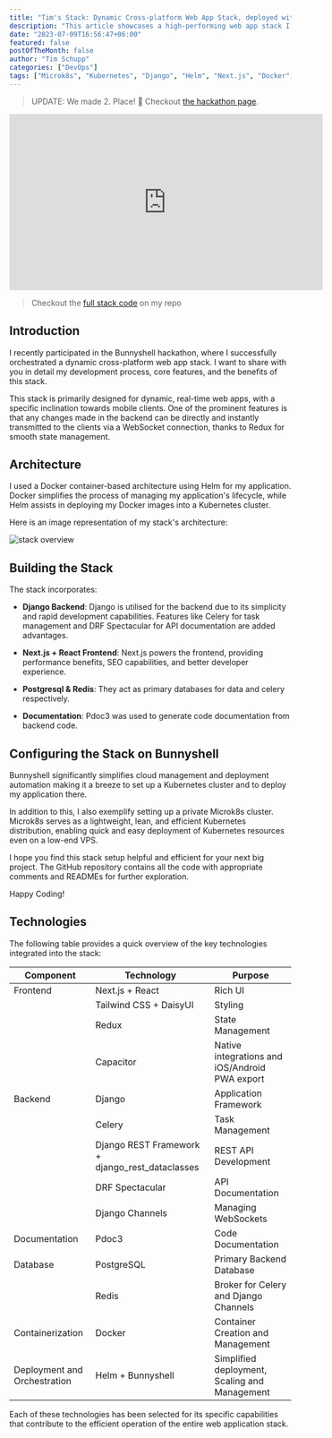 ```yaml
---
title: "Tim's Stack: Dynamic Cross-platform Web App Stack, deployed with Bunnyshell"
description: "This article showcases a high-performing web app stack I created for a recent Bunnyshell hackathon, using Docker, Kubernetes, Microk8s, Django and Next.js."
date: "2023-07-09T16:56:47+06:00"
featured: false
postOfTheMonth: false
author: "Tim Schupp"
categories: ["DevOps"]
tags: ["Microk8s", "Kubernetes", "Django", "Helm", "Next.js", "Docker", "Bunnyshell"]
---
```


> UPDATE: We made 2. Place! 🥳 Checkout [the hackathon page](https://devpost.com/software/tim-s-stack-anystack).

<iframe width="560" height="315" src="https://www.youtube.com/embed/_06vvSltvvY?si=ZMTgD9l2TFNTTa_2" title="YouTube video player" frameborder="0" allow="accelerometer; autoplay; clipboard-write; encrypted-media; gyroscope; picture-in-picture; web-share" allowfullscreen></iframe>

> Checkout the [full stack code](https://github.com/tbscode/tims-stack-anystack) on my repo

## Introduction

I recently participated in the Bunnyshell hackathon, where I successfully orchestrated a dynamic cross-platform web app stack. I want to share with you in detail my development process, core features, and the benefits of this stack.

This stack is primarily designed for dynamic, real-time web apps, with a specific inclination towards mobile clients. One of the prominent features is that any changes made in the backend can be directly and instantly transmitted to the clients via a WebSocket connection, thanks to Redux for smooth state management.

## Architecture

I used a Docker container-based architecture using Helm for my application. Docker simplifies the process of managing my application's lifecycle, while Helm assists in deploying my Docker images into a Kubernetes cluster.

Here is an image representation of my stack's architecture:

![stack overview](/static/assets/overview_graph.png)

## Building the Stack

The stack incorporates:

- **Django Backend**: Django is utilised for the backend due to its simplicity and rapid development capabilities. Features like Celery for task management and DRF Spectacular for API documentation are added advantages.

- **Next.js + React Frontend**: Next.js powers the frontend, providing performance benefits, SEO capabilities, and better developer experience.

- **Postgresql & Redis**: They act as primary databases for data and celery respectively.

- **Documentation**: Pdoc3 was used to generate code documentation from backend code.

## Configuring the Stack on Bunnyshell

Bunnyshell significantly simplifies cloud management and deployment automation making it a breeze to set up a Kubernetes cluster and to deploy my application there.

In addition to this, I also exemplify setting up a private Microk8s cluster. Microk8s serves as a lightweight, lean, and efficient Kubernetes distribution, enabling quick and easy deployment of Kubernetes resources even on a low-end VPS.

I hope you find this stack setup helpful and efficient for your next big project. The GitHub repository contains all the code with appropriate comments and READMEs for further exploration.

Happy Coding!

## Technologies

The following table provides a quick overview of the key technologies integrated into the stack:

| Component | Technology | Purpose |
|-----------|------------|---------|
| Frontend  | Next.js + React | Rich UI |
|           | Tailwind CSS + DaisyUI | Styling |
|           | Redux | State Management |
|           | Capacitor | Native integrations and iOS/Android PWA export |
| Backend   | Django | Application Framework |
|           | Celery | Task Management |
|           | Django REST Framework + django_rest_dataclasses | REST API Development |
|           | DRF Spectacular | API Documentation |
|           | Django Channels | Managing WebSockets |
| Documentation | Pdoc3 | Code Documentation |
| Database  | PostgreSQL | Primary Backend Database |
|           | Redis | Broker for Celery and Django Channels |
| Containerization | Docker | Container Creation and Management |
| Deployment and Orchestration | Helm + Bunnyshell | Simplified deployment, Scaling and Management |

Each of these technologies has been selected for its specific capabilities that contribute to the efficient operation of the entire web application stack.